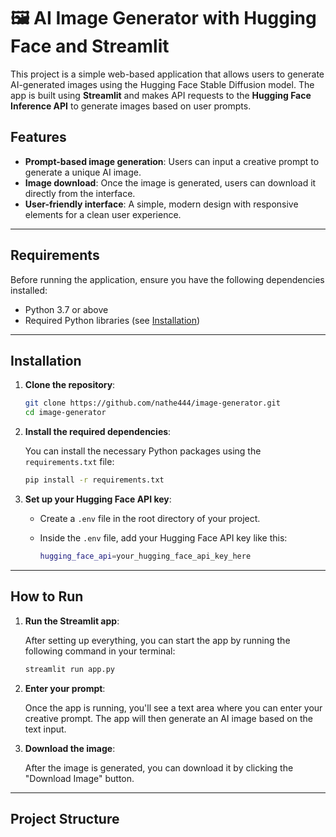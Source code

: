 # 🖼️ AI Image Generator with Hugging Face and Streamlit

This project is a simple web-based application that allows users to generate AI-generated images using the Hugging Face Stable Diffusion model. The app is built using **Streamlit** and makes API requests to the **Hugging Face Inference API** to generate images based on user prompts.

## Features
- **Prompt-based image generation**: Users can input a creative prompt to generate a unique AI image.
- **Image download**: Once the image is generated, users can download it directly from the interface.
- **User-friendly interface**: A simple, modern design with responsive elements for a clean user experience.

---

## Requirements

Before running the application, ensure you have the following dependencies installed:

- Python 3.7 or above
- Required Python libraries (see [Installation](#installation))

---

## Installation

1. **Clone the repository**:

    ```bash
    git clone https://github.com/nathe444/image-generator.git
    cd image-generator
    ```

2. **Install the required dependencies**:

    You can install the necessary Python packages using the `requirements.txt` file:

    ```bash
    pip install -r requirements.txt
    ```

3. **Set up your Hugging Face API key**:

    - Create a `.env` file in the root directory of your project.
    - Inside the `.env` file, add your Hugging Face API key like this:
    
      ```bash
      hugging_face_api=your_hugging_face_api_key_here
      ```

---

## How to Run

1. **Run the Streamlit app**:

    After setting up everything, you can start the app by running the following command in your terminal:

    ```bash
    streamlit run app.py
    ```

2. **Enter your prompt**:

    Once the app is running, you'll see a text area where you can enter your creative prompt. The app will then generate an AI image based on the text input.

3. **Download the image**:

    After the image is generated, you can download it by clicking the "Download Image" button.

---

## Project Structure


